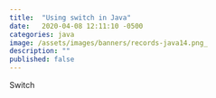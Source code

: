 ```yaml
---
title:  "Using switch in Java"
date:   2020-04-08 12:11:10 -0500
categories: java
image: /assets/images/banners/records-java14.png_
description: ""
published: false
---
```


Switch
